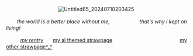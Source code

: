  ㅤㅤㅤㅤㅤㅤㅤㅤㅤㅤㅤ![Untitled65_20240710203425](https://djqmjgubtm50s.cloudfront.net/u9vy97%2Fpreview%2F60805687%2Fmain_large.gif?response-content-disposition=inline%3Bfilename%3D%22main_large.gif%22%3B&response-content-type=image%2Fgif&Expires=1726310608&Signature=RilO8oZCRH9lQX3Q~3U2D5MvprnjzzphySyPz1yAO3~2T-LFEuBggf-AuAhHj6TO-ZBR9HEozuc8yk7psGVdDwFcvofoMaUTBuT~XqH2Ez4n3YdhfGw50jIFAWAQqoRDdOnrNrXVKKB92um-DpO3jCqk2TdyftZ-PUpYlI-tWsPJ3mphXsA~zHA98RXCMa4ODh1VxrKUhsMwBHUPSJ8z1HZ9p~NhKSHJxXGCVgbYS~RhvcNaoiPjMS3vTTYmZQZIQP6jc1nTCHtu7R8vD8RofMV3QT-j~5DP~LVvdh0TjhLt~rnnPVLLYJ~jUnyDOy9XSzhyS606Vqz7Rs2CPIYQyA__&Key-Pair-Id=APKAJT5WQLLEOADKLHBQ)

  ㅤ   ㅤ*the world is a better place without me,ㅤㅤㅤㅤㅤㅤ that's why i kept on living!*
 
ㅤㅤㅤ[*my rentry*](https://rentry.org/rosesforyourradio)ㅤㅤ[my al themed strawpage](https://neverloveanarcissist.straw.page) ㅤㅤㅤㅤㅤㅤㅤㅤㅤㅤㅤㅤㅤㅤ[my other strawpage^_^](https://lalalalala-lalalalala.straw.page)
